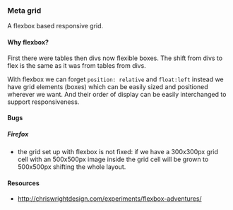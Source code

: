 ### Meta grid

A flexbox based responsive grid.


#### Why flexbox?

First there were tables then divs now flexible boxes.
The shift from divs to flex is the same as it was from tables from divs.

With flexbox we can forget <code>position: relative</code> and <code>float:left</code> instead we have grid elements (boxes) which can be easily sized and positioned wherever we want. And their order of display can be easily interchanged to support responsiveness.


#### Bugs

##### Firefox

- the grid set up with flexbox is not fixed: if we have a 300x300px grid cell with an 500x500px image inside the grid cell will be grown to 500x500px shifting the whole layout. 


#### Resources

- http://chriswrightdesign.com/experiments/flexbox-adventures/
